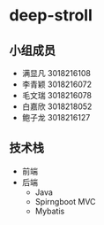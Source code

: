 # deep-stroll

## 小组成员

- 满显凡 3018216108
- 李青颖 3018216072
- 毛文瑞 3018216078
- 白嘉欣 3018218052
- 鲍子龙 3018216127

## 技术栈

- 前端
- 后端 
  - Java
  - Spirngboot MVC
  - Mybatis


